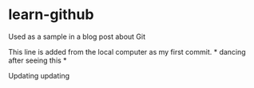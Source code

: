 # learn-github
Used as a sample in a blog post about Git

This line is added from the local computer as my first commit. * dancing after seeing this *


Updating updating 
